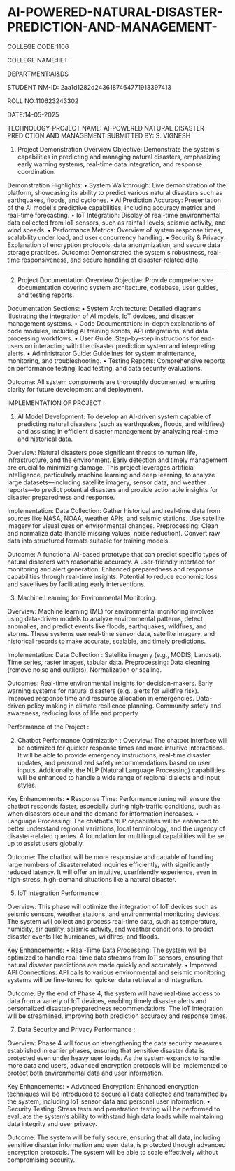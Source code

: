 # AI-POWERED-NATURAL-DISASTER-PREDICTION-AND-MANAGEMENT-

COLLEGE CODE:1106

COLLEGE NAME:IIET

DEPARTMENT:AI&DS

STUDENT NM-ID: 2aa1d1282d2436187464771913397413

ROLL NO:110623243302

DATE:14-05-2025

TECHNOLOGY-PROJECT NAME: AI-POWERED NATURAL DISASTER PREDICTION AND MANAGEMENT
SUBMITTED BY:
S. VIGNESH

1. Project Demonstration Overview
Objective: Demonstrate the system's capabilities in predicting and managing natural disasters, emphasizing early warning systems, real-time data integration, and response coordination.

Demonstration Highlights:
•	System Walkthrough: Live demonstration of the platform, showcasing its ability to predict various natural disasters such as earthquakes, floods, and cyclones.
•	AI Prediction Accuracy: Presentation of the AI model's predictive capabilities, including accuracy metrics and real-time forecasting.
•	IoT Integration: Display of real-time environmental data collected from IoT sensors, such as rainfall levels, seismic activity, and wind speeds.
•	Performance Metrics: Overview of system response times, scalability under load, and user concurrency handling.
•	Security & Privacy: Explanation of encryption protocols, data anonymization, and secure data storage practices.
Outcome: Demonstrated the system's robustness, real-time responsiveness, and secure handling of disaster-related data.
________________________________________
2. Project Documentation Overview
Objective: Provide comprehensive documentation covering system architecture, codebase, user guides, and testing reports.

Documentation Sections:
•	System Architecture: Detailed diagrams illustrating the integration of AI models, IoT devices, and disaster management systems.
•	Code Documentation: In-depth explanations of code modules, including AI training scripts, API integrations, and data processing workflows.
•	User Guide: Step-by-step instructions for end-users on interacting with the disaster prediction system and interpreting alerts.
•	Administrator Guide: Guidelines for system maintenance, monitoring, and troubleshooting.
•	Testing Reports: Comprehensive reports on performance testing, load testing, and data security evaluations.

Outcome: All system components are thoroughly documented, ensuring clarity for future development and deployment.

IMPLEMENTATION OF PROJECT :

1. AI Model Development: 
To develop an AI-driven system capable of predicting natural disasters (such as earthquakes, floods, and wildfires) and assisting in efficient disaster management by analyzing real-time and historical data.

Overview: 
Natural disasters pose significant threats to human life, infrastructure, and the environment. Early detection and timely management are crucial to minimizing damage. This project leverages artificial intelligence, particularly machine learning and deep learning, to analyze large datasets—including satellite imagery, sensor data, and weather reports—to predict potential disasters and provide actionable insights for disaster preparedness and response.

Implementation: 
Data Collection: Gather historical and real-time data from sources like NASA, NOAA, weather APIs, and seismic stations. Use satellite imagery for visual cues on environmental changes. 
Preprocessing: Clean and normalize data (handle missing values, noise reduction). Convert raw data into structured formats suitable for training models.

Outcome: 
A functional AI-based prototype that can predict specific types of natural disasters with reasonable accuracy. A user-friendly interface for monitoring and alert generation. Enhanced preparedness and response capabilities through real-time insights. Potential to reduce economic loss and save lives by facilitating early interventions. 

3. Machine Learning for Environmental Monitoring.

Overview: 
Machine learning (ML) for environmental monitoring involves using data-driven models to analyze environmental patterns, detect anomalies, and predict events like floods, earthquakes, wildfires, and storms. These systems use real-time sensor data, satellite imagery, and historical records to make accurate, scalable, and timely predictions. 

Implementation: 
Data Collection : Satellite imagery (e.g., MODIS, Landsat). Time series, raster images, tabular data. 
Preprocessing: Data cleaning (remove noise and outliers). Normalization or scaling.

Outcomes: 
Real-time environmental insights for decision-makers. Early warning systems for natural disasters (e.g., alerts for wildfire risk). Improved response time and resource allocation in emergencies. Data-driven policy making in climate resilience planning. Community safety and awareness, reducing loss of life and property. 

Performance of the Project :

2.	Chatbot Performance Optimization :
Overview: 
The chatbot interface will be optimized for quicker response times and more intuitive interactions. It will be able to provide emergency instructions, real-time disaster updates, and personalized safety recommendations based on user inputs. Additionally, the NLP (Natural Language Processing) capabilities will be enhanced to handle a wide range of regional dialects and input styles.

Key Enhancements: 
•	Response Time: Performance tuning will ensure the chatbot responds faster, especially during high-traffic conditions, such as when disasters occur and the demand for information increases. 
•	Language Processing: The chatbot’s NLP capabilities will be enhanced to better understand regional variations, local terminology, and the urgency of disaster-related queries. A foundation for multilingual capabilities will be set up to assist users globally. 

Outcome: 
The chatbot will be more responsive and capable of handling large numbers of disasterrelated inquiries efficiently, with significantly reduced latency. It will offer an intuitive, userfriendly experience, even in high-stress, high-demand situations like a natural disaster. 
  
5.	IoT Integration Performance :

Overview: 
This phase will optimize the integration of IoT devices such as seismic sensors, weather stations, and environmental monitoring devices. The system will collect and process real-time data, such as temperature, humidity, air quality, seismic activity, and weather conditions, to predict disaster events like hurricanes, wildfires, and floods. 

Key Enhancements: 
•	Real-Time Data Processing: The system will be optimized to handle real-time data streams from IoT sensors, ensuring that natural disaster predictions are made quickly and accurately. 
•	Improved API Connections: API calls to various environmental and seismic monitoring systems will be fine-tuned for quicker data retrieval and integration. 

Outcome: 
By the end of Phase 4, the system will have real-time access to data from a variety of IoT devices, enabling timely disaster alerts and personalized disaster-preparedness recommendations. The IoT integration will be streamlined, improving both prediction accuracy and response times. 
  
7.	Data Security and Privacy Performance :

Overview: 
Phase 4 will focus on strengthening the data security measures established in earlier phases, ensuring that sensitive disaster data is protected even under heavy user loads. As the system expands to handle more data and users, advanced encryption protocols will be implemented to protect both environmental data and user information.

Key Enhancements: 
•	Advanced Encryption: Enhanced encryption techniques will be introduced to secure all data collected and transmitted by the system, including IoT sensor data and personal user information. 
•	Security Testing: Stress tests and penetration testing will be performed to evaluate the system’s ability to withstand high data loads while maintaining data integrity and user privacy. 

Outcome: 
The system will be fully secure, ensuring that all data, including sensitive disaster information and user data, is protected through advanced encryption protocols. The system will be able to scale effectively without compromising security. 

